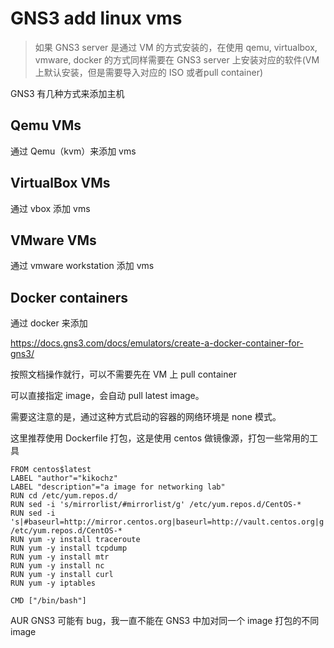 # GNS3 add linux vms

> 如果 GNS3 server 是通过 VM 的方式安装的，在使用 qemu, virtualbox, vmware, docker 的方式同样需要在 GNS3 server 上安装对应的软件(VM上默认安装，但是需要导入对应的 ISO 或者pull container)

GNS3 有几种方式来添加主机

## Qemu VMs

通过 Qemu（kvm）来添加 vms

## VirtualBox VMs

通过 vbox 添加 vms

## VMware VMs

通过 vmware workstation 添加 vms

## Docker containers

通过 docker 来添加

https://docs.gns3.com/docs/emulators/create-a-docker-container-for-gns3/

按照文档操作就行，可以不需要先在 VM 上 pull container

可以直接指定 image，会自动 pull latest image。

需要这注意的是，通过这种方式启动的容器的网络环境是 none 模式。

这里推荐使用 Dockerfile 打包，这是使用 centos 做镜像源，打包一些常用的工具

```
FROM centos$latest
LABEL "author"="kikochz"
LABEL "description"="a image for networking lab"
RUN cd /etc/yum.repos.d/
RUN sed -i 's/mirrorlist/#mirrorlist/g' /etc/yum.repos.d/CentOS-*
RUN sed -i 's|#baseurl=http://mirror.centos.org|baseurl=http://vault.centos.org|g' /etc/yum.repos.d/CentOS-*
RUN yum -y install traceroute
RUN yum -y install tcpdump
RUN yum -y install mtr
RUN yum -y install nc
RUN yum -y install curl
RUN yum -y iptables

CMD ["/bin/bash"]
```

AUR GNS3 可能有 bug，我一直不能在 GNS3 中加对同一个 image 打包的不同 image 
